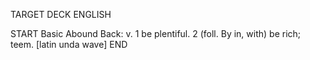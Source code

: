 TARGET DECK
ENGLISH

START
Basic
Abound
Back: v. 1 be plentiful. 2 (foll. By in, with) be rich; teem. [latin unda wave]
END
